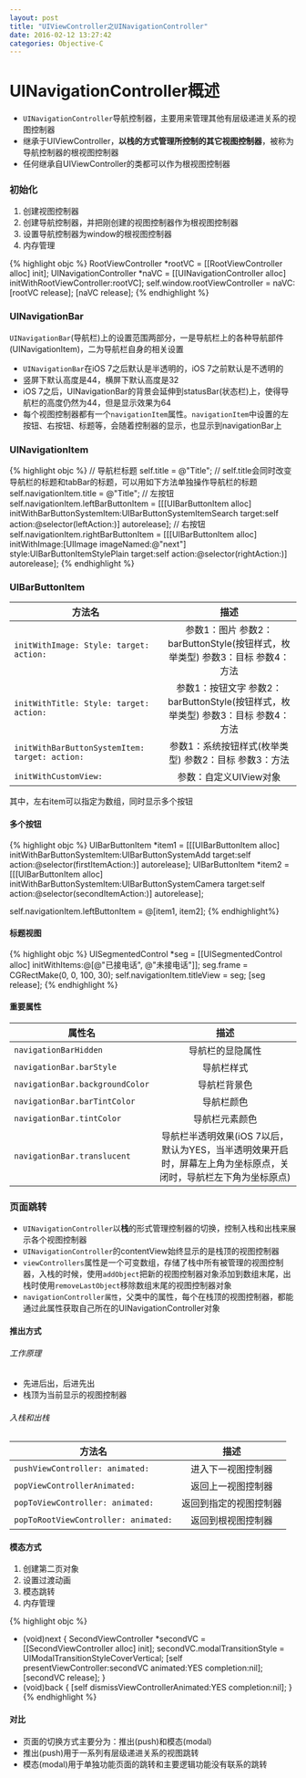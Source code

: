 ```yaml
---
layout: post
title: "UIViewController之UINavigationController"
date: 2016-02-12 13:27:42
categories: Objective-C
---
```


# UINavigationController概述
- `UINavigationController`导航控制器，主要用来管理其他有层级递进关系的视图控制器
- 继承于UIViewController，**以栈的方式管理所控制的其它视图控制器**，被称为导航控制器的根视图控制器
- 任何继承自UIViewController的类都可以作为根视图控制器

### 初始化

1. 创建视图控制器
2. 创建导航控制器，并把刚创建的视图控制器作为根视图控制器
3. 设置导航控制器为window的根视图控制器
4. 内存管理

{% highlight objc %}
RootViewController *rootVC = [[RootViewController alloc] init];
UINavigationController *naVC = [[UINavigationController alloc] initWithRootViewController:rootVC];
self.window.rootViewController = naVC:
[rootVC release];
[naVC release];
{% endhighlight %}

### UINavigationBar

`UINavigationBar`(导航栏)上的设置范围两部分，一是导航栏上的各种导航部件(UINavigationItem)，二为导航栏自身的相关设置

- `UINavigationBar`在iOS 7之后默认是半透明的，iOS 7之前默认是不透明的
- 竖屏下默认高度是44，横屏下默认高度是32
- iOS 7之后，UINavigationBar的背景会延伸到statusBar(状态栏)上，使得导航栏的高度仍然为44，但是显示效果为64
- 每个视图控制器都有一个`navigationItem`属性。`navigationItem`中设置的左按钮、右按钮、标题等，会随着控制器的显示，也显示到navigationBar上

### UINavigationItem

{% highlight objc %}
// 导航栏标题
self.title = @"Title";
// self.title会同时改变导航栏的标题和tabBar的标题，可以用如下方法单独操作导航栏的标题
self.navigationItem.title = @"Title";
// 左按钮
self.navigationItem.leftBarButtonItem = [[[UIBarButtonItem alloc] initWithBarButtonSystemItem:UIBarButtonSystemItemSearch target:self action:@selector(leftAction:)] autorelease];
// 右按钮
self.navigationItem.rightBarButtonItem = [[[UIBarButtonItem alloc] initWithImage:[UIImage imageNamed:@"next"] style:UIBarButtonItemStylePlain target:self action:@selector(rightAction:)] autorelease];
{% endhighlight %}

### UIBarButtonItem

| 方法名           | 描述 |
| ----------------|:---:|
| `initWithImage: Style: target: action:` | 参数1：图片 参数2：barButtonStyle(按钮样式，枚举类型) 参数3：目标 参数4：方法 |
| `initWithTitle: Style: target: action:` | 参数1：按钮文字 参数2：barButtonStyle(按钮样式，枚举类型) 参数3：目标 参数4：方法 |
| `initWithBarButtonSystemItem: target: action:` | 参数1：系统按钮样式(枚举类型) 参数2：目标 参数3：方法 |
| `initWithCustomView:` | 参数：自定义UIView对象 |

其中，左右item可以指定为数组，同时显示多个按钮

#### 多个按钮

{% highlight objc %}
UIBarButtonItem *item1 = [[[UIBarButtonItem alloc] initWithBarButtonSystemItem:UIBarButtonSystemAdd target:self action:@selector(firstItemAction:)] autorelease];
UIBarButtonItem *item2 = [[[UIBarButtonItem alloc] initWithBarButtonSystemItem:UIBarButtonSystemCamera target:self action:@selector(secondItemAction:)] autorelease];

self.navigationItem.leftButtonItem = @[item1, item2];
{% endhighlight%}

#### 标题视图

{% highlight objc %}
UISegmentedControl *seg = [[UISegmentedControl alloc] initWithItems:@[@"已接电话", @"未接电话"]];
seg.frame = CGRectMake(0, 0, 100, 30);
self.navigationItem.titleView = seg;
[seg release];
{% endhighlight %}

#### 重要属性

| 属性名 | 描述 |
| ----- | :---: |
| `navigationBarHidden` | 导航栏的显隐属性 |
| `navigationBar.barStyle` | 导航栏样式 |
| `navigationBar.backgroundColor` | 导航栏背景色 |
| `navigationBar.barTintColor` | 导航栏颜色 |
| `navigationBar.tintColor` | 导航栏元素颜色 |
| `navigationBar.translucent` | 导航栏半透明效果(iOS 7以后，默认为YES，当半透明效果开启时，屏幕左上角为坐标原点，关闭时，导航栏左下角为坐标原点)

### 页面跳转

- `UINavigationController`以**栈**的形式管理控制器的切换，控制入栈和出栈来展示各个视图控制器
- `UINavigationController`的contentView始终显示的是栈顶的视图控制器
- `viewControllers`属性是一个可变数组，存储了栈中所有被管理的视图控制器，入栈的时候，使用`addObject`把新的视图控制器对象添加到数组末尾，出栈时使用`removeLastObject`移除数组末尾的视图控制器对象
- `navigationController属性`，父类中的属性，每个在栈顶的视图控制器，都能通过此属性获取自己所在的UINavigationController对象

#### 推出方式

###### 工作原理

- 先进后出，后进先出
- 栈顶为当前显示的视图控制器

###### 入栈和出栈

| 方法名 | 描述 |
| ----- | :---: |
| `pushViewController: animated:` | 进入下一视图控制器 |
| `popViewControllerAnimated:` | 返回上一视图控制器 |
| `popToViewController: animated:` | 返回到指定的视图控制器 |
| `popToRootViewController: animated:` | 返回到根视图控制器 |

#### 模态方式

1. 创建第二页对象
2. 设置过渡动画
3. 模态跳转
4. 内存管理

{% highlight objc %}
- (void)next {
	SecondViewController *secondVC = [[SecondViewController alloc] init];
	secondVC.modalTransitionStyle = UIModalTransitionStyleCoverVertical;
	[self presentViewController:secondVC animated:YES completion:nil];
	[secondVC release];
}
- (void)back {
	[self dismissViewControllerAnimated:YES completion:nil];
}
{% endhighlight %}

#### 对比

- 页面的切换方式主要分为：推出(push)和模态(modal)
- 推出(push)用于一系列有层级递进关系的视图跳转
- 模态(modal)用于单独功能页面的跳转和主要逻辑功能没有联系的跳转